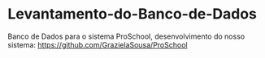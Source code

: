 # Levantamento-do-Banco-de-Dados
Banco de Dados para o sistema ProSchool, desenvolvimento do nosso sistema: https://github.com/GrazielaSousa/ProSchool
